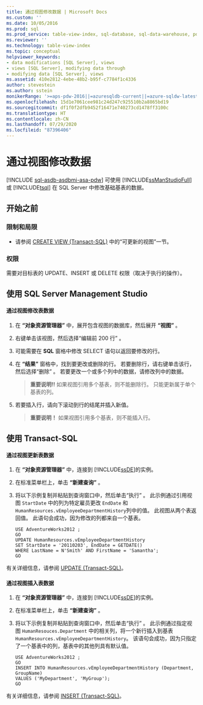 ```yaml
---
title: 通过视图修改数据 | Microsoft Docs
ms.custom: ''
ms.date: 10/05/2016
ms.prod: sql
ms.prod_service: table-view-index, sql-database, sql-data-warehouse, pdw
ms.reviewer: ''
ms.technology: table-view-index
ms.topic: conceptual
helpviewer_keywords:
- data modifications [SQL Server], views
- views [SQL Server], modifying data through
- modifying data [SQL Server], views
ms.assetid: 410e2812-4ebe-48b2-b95f-c7784f1c4336
author: stevestein
ms.author: sstein
monikerRange: '>=aps-pdw-2016||=azuresqldb-current||=azure-sqldw-latest||>=sql-server-2016||=sqlallproducts-allversions||>=sql-server-linux-2017||=azuresqldb-mi-current'
ms.openlocfilehash: 15d1e7061cee981c24d247c925510b2a8865bd19
ms.sourcegitcommit: df1f0f2dfb9452f16471e740273cd1478ff3100c
ms.translationtype: HT
ms.contentlocale: zh-CN
ms.lasthandoff: 07/29/2020
ms.locfileid: "87396406"
---
```

# <a name="modify-data-through-a-view"></a>通过视图修改数据
[!INCLUDE [sql-asdb-asdbmi-asa-pdw](../../includes/applies-to-version/sql-asdb-asdbmi-asa-pdw.md)]
  可使用 [!INCLUDE[ssManStudioFull](../../includes/ssmanstudiofull-md.md)] 或 [!INCLUDE[tsql](../../includes/tsql-md.md)] 在 SQL Server 中修改基础基表的数据。  
  
  
##  <a name="before-you-begin"></a><a name="BeforeYouBegin"></a> 开始之前  
  
###  <a name="limitations-and-restrictions"></a><a name="Restrictions"></a> 限制和局限  
  
-   请参阅 [CREATE VIEW (Transact-SQL)](../../t-sql/statements/create-view-transact-sql.md) 中的“可更新的视图”一节。  
  
  
###  <a name="permissions"></a><a name="Permissions"></a> 权限  
 需要对目标表的 UPDATE、INSERT 或 DELETE 权限（取决于执行的操作）。  
  
##  <a name="using-sql-server-management-studio"></a><a name="SSMSProcedure"></a> 使用 SQL Server Management Studio  
  
#### <a name="to-modify-table-data-through-a-view"></a>通过视图修改表数据  
  
1.  在 **“对象资源管理器”** 中，展开包含视图的数据库，然后展开 **“视图”** 。  
  
2.  右键单击该视图，然后选择“编辑前 200 行”  。  
  
3.  可能需要在 **SQL** 窗格中修改 SELECT 语句以返回要修改的行。  
  
4.  在 **“结果”** 窗格中，找到要更改或删除的行。 若要删除行，请右键单击该行，然后选择“删除”  。 若要更改一个或多个列中的数据，请修改列中的数据。  
  
    > **重要说明!!** 如果视图引用多个基表，则不能删除行。 只能更新属于单个基表的列。  
  
5.  若要插入行，请向下滚动到行的结尾并插入新值。  

    > **重要说明！** 如果视图引用多个基表，则不能插入行。  
  
##  <a name="using-transact-sql"></a><a name="TsqlProcedure"></a> 使用 Transact-SQL  
  
#### <a name="to-update-table-data-through-a-view"></a>通过视图更新表数据  
  
1.  在 **“对象资源管理器”** 中，连接到 [!INCLUDE[ssDE](../../includes/ssde-md.md)]的实例。  
  
2.  在标准菜单栏上，单击 **“新建查询”** 。  
  
3.  将以下示例复制并粘贴到查询窗口中，然后单击“执行”  。 此示例通过引用视图 `StartDate` 中的列为特定雇员更改 `EndDate` 和 `HumanResources.vEmployeeDepartmentHistory`列中的值。 此视图从两个表返回值。 此语句会成功，因为修改的列都来自一个基表。  
  
    ```  
    USE AdventureWorks2012 ;   
    GO  
    UPDATE HumanResources.vEmployeeDepartmentHistory  
    SET StartDate = '20110203', EndDate = GETDATE()   
    WHERE LastName = N'Smith' AND FirstName = 'Samantha';   
    GO  
    ```  
  
 有关详细信息，请参阅 [UPDATE (Transact-SQL)](../../t-sql/queries/update-transact-sql.md)。  
  
#### <a name="to-insert-table-data-through-a-view"></a>通过视图插入表数据  
  
1.  在 **“对象资源管理器”** 中，连接到 [!INCLUDE[ssDE](../../includes/ssde-md.md)]的实例。  
  
2.  在标准菜单栏上，单击 **“新建查询”** 。  
  
3.  将以下示例复制并粘贴到查询窗口中，然后单击“执行”  。 此示例通过指定视图 `HumanResouces.Department` 中的相关列，将一个新行插入到基表 `HumanResources.vEmployeeDepartmentHistory`。 该语句会成功，因为只指定了一个基表中的列，基表中的其他列具有默认值。  
  
    ```  
    USE AdventureWorks2012 ;  
    GO  
    INSERT INTO HumanResources.vEmployeeDepartmentHistory (Department, GroupName)   
    VALUES ('MyDepartment', 'MyGroup');   
    GO  
    ```  
  
 有关详细信息，请参阅 [INSERT (Transact-SQL)](../../t-sql/statements/insert-transact-sql.md)。  
  
  
